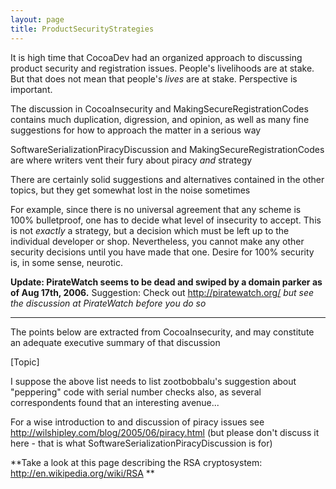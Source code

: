 ```yaml
---
layout: page
title: ProductSecurityStrategies
---
```




It is high time that CocoaDev had an organized approach to discussing product security and registration issues. People's livelihoods are at stake. But that does not mean that people's *lives* are at stake. Perspective is important.

The discussion in CocoaInsecurity and MakingSecureRegistrationCodes contains much duplication, digression, and opinion, as well as many fine suggestions for how to approach the matter in a serious way

SoftwareSerializationPiracyDiscussion and MakingSecureRegistrationCodes are where writers vent their fury about piracy *and* strategy

There are certainly solid suggestions and alternatives contained in the other topics, but they get somewhat lost in the noise sometimes

For example, since there is no universal agreement that any scheme is 100% bulletproof, one has to decide what level of insecurity to accept. This is not *exactly* a strategy, but a decision which must be left up to the individual developer or shop. Nevertheless, you cannot make any other security decisions until you have made that one. Desire for 100% security is, in some sense, neurotic.

**Update: PirateWatch seems to be dead and swiped by a domain parker as of Aug 17th, 2006.** Suggestion: Check out http://piratewatch.org/
*but see the discussion at PirateWatch before you do so*

----

The points below are extracted from CocoaInsecurity, and may constitute an adequate executive summary of that discussion

[Topic]

I suppose the above list needs to list zootbobbalu's suggestion about "peppering" code with serial number checks also, as
several correspondents found that an interesting avenue...

For a wise introduction to and discussion of piracy issues see  http://wilshipley.com/blog/2005/06/piracy.html
(but please don't discuss it here - that is what SoftwareSerializationPiracyDiscussion is for)

**Take a look at this page describing the RSA cryptosystem: http://en.wikipedia.org/wiki/RSA **

